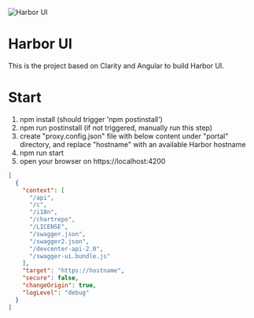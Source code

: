 ![Harbor UI](https://raw.githubusercontent.com/goharbor/website/master/docs/img/readme/harbor_logo.png)

Harbor UI
============
This is the project based on Clarity and Angular to build Harbor UI.



Start
============
1. npm install (should trigger 'npm postinstall')
2. npm run postinstall  (if not triggered, manually run this step)
3. create "proxy.config.json" file with below content under "portal" directory, and replace "hostname" with an available Harbor hostname
4. npm run start
5. open your browser on https://localhost:4200
```json
[
  {
    "context": [
      "/api",
      "/c",
      "/i18n",
      "/chartrepo",
      "/LICENSE",
      "/swagger.json",
      "/swagger2.json",
      "/devcenter-api-2.0",
      "/swagger-ui.bundle.js"
    ],
    "target": "https://hostname",
    "secure": false,
    "changeOrigin": true,
    "logLevel": "debug"
  }
]
```

